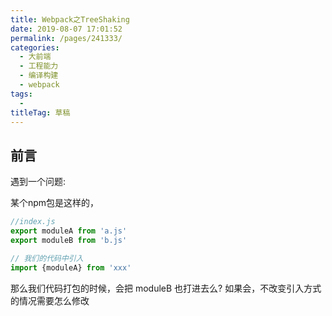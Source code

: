 ```yaml
---
title: Webpack之TreeShaking
date: 2019-08-07 17:01:52
permalink: /pages/241333/
categories: 
  - 大前端
  - 工程能力
  - 编译构建
  - webpack
tags: 
  - 
titleTag: 草稿
---
```


## 前言

遇到一个问题:

某个npm包是这样的，
```js
//index.js
export moduleA from 'a.js'
export moduleB from 'b.js'

// 我们的代码中引入
import {moduleA} from 'xxx'
```
那么我们代码打包的时候，会把 moduleB 也打进去么? 如果会，不改变引入方式的情况需要怎么修改

## 